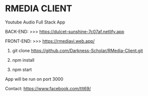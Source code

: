 # RMEDIA CLIENT

Youtube Audio Full Stack App

BACK-END: >>> https://dulcet-sunshine-7c07af.netlify.app

FRONT-END: >>> https://rmediavi.web.app/

1. git clone https://github.com/Darkness-Scholar/RMedia-Client.git

2. npm install

3. npm start

App will be run on port 3000

Contact: https://www.facebook.com/tlt69/
